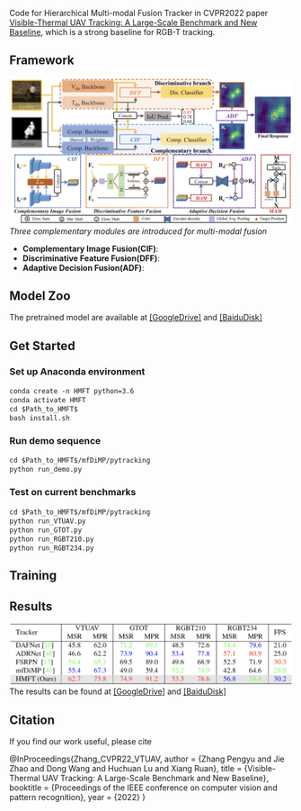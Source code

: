 Code for Hierarchical Multi-modal Fusion Tracker in CVPR2022 paper [Visible-Thermal UAV Tracking: A Large-Scale Benchmark and New Baseline](https://arxiv.org/pdf/2204.04120.pdf), which is a strong baseline for RGB-T tracking.

## Framework
![alt text](https://github.com/zhang-pengyu/HMFT/blob/main/framework.png)
*Three complementary modules are introduced for multi-modal fusion*
 * **Complementary Image Fusion(CIF)**:
 * **Discriminative Feature Fusion(DFF)**:
 * **Adaptive Decision Fusion(ADF)**:
## Model Zoo
The pretrained model are available at [[GoogleDrive]](https://drive.google.com/file/d/1vnof9qMFsfwmn8xk-UKaFhHTYM1F85j2/view?usp=sharing) and [[BaiduDisk]](https://pan.baidu.com/s/1561M-cvx5wUXm_AXRVDiVw?pwd=cegf)

## Get Started
### Set up Anaconda environment
```
conda create -n HMFT python=3.6
conda activate HMFT
cd $Path_to_HMFT$
bash install.sh
```
### Run demo sequence
```
cd $Path_to_HMFT$/mfDiMP/pytracking
python run_demo.py
```
### Test on current benchmarks
```
cd $Path_to_HMFT$/mfDiMP/pytracking
python run_VTUAV.py
python run_GTOT.py
python run_RGBT210.py
python run_RGBT234.py
```
## Training

## Results
![alt text](https://github.com/zhang-pengyu/HMFT/blob/main/results.png)
The results can be found at [[GoogleDrive]](https://drive.google.com/file/d/1IKWNaKscdw8A5vZlzN5Iyyh_liFhtnHZ/view?usp=sharing) and [[BaiduDisk]](https://pan.baidu.com/s/1-g_LbPuwAGCl0DvwwXMesg?pwd=ot32)
## Citation
If you find our work useful, please cite

@InProceedings{Zhang_CVPR22_VTUAV,
author = {Zhang Pengyu and Jie Zhao and Dong Wang and Huchuan Lu and Xiang Ruan},
title = {Visible-Thermal UAV Tracking: A Large-Scale Benchmark and New Baseline},
booktitle = {Proceedings of the IEEE conference on computer vision and pattern recognition},
year = {2022}
}
